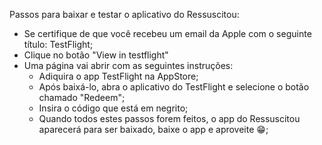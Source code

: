 Passos para baixar e testar o aplicativo do Ressuscitou:
  - Se certifique de que você recebeu um email da Apple com o seguinte título: TestFlight;
  - Clique no botão "View in testflight"
  - Uma página vai abrir com as seguintes instruções:
    - Adiquira o app TestFlight na AppStore;
    - Após baixá-lo, abra o aplicativo do TestFlight e selecione o botão chamado "Redeem";
    - Insira o código que está em negrito;
    - Quando todos estes passos forem feitos, o app do Ressuscitou aparecerá para ser baixado, baixe o app e aproveite 😁;
